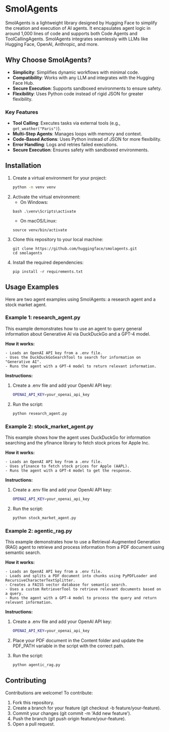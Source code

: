 # SmolAgents

SmolAgents is a lightweight library designed by Hugging Face to simplify the creation and execution of AI agents. It encapsulates agent logic in around 1,000 lines of code and supports both Code Agents and ToolCallingAgents. SmolAgents integrates seamlessly with LLMs like Hugging Face, OpenAI, Anthropic, and more.

## Why Choose SmolAgents?

- **Simplicity**: Simplifies dynamic workflows with minimal code.
- **Compatibility**: Works with any LLM and integrates with the Hugging Face Hub.
- **Secure Execution**: Supports sandboxed environments to ensure safety.
- **Flexibility**: Uses Python code instead of rigid JSON for greater flexibility.

### Key Features

- **Tool Calling**: Executes tasks via external tools (e.g., `get_weather("Paris")`).
- **Multi-Step Agents**: Manages loops with memory and context.
- **Code-Based Actions**: Uses Python instead of JSON for more flexibility.
- **Error Handling**: Logs and retries failed executions.
- **Secure Execution**: Ensures safety with sandboxed environments.

## Installation

1. Create a virtual environment for your project:
   ```bash
   python -m venv venv 
   ```
2. Activate the virtual environment:
   - On Windows: 
   ```
   bash .\venv\Scripts\activate 
   ``` 
   - On macOS/Linux:
    ```
   source venv/bin/activate 
   ``` 
3. Clone this repository to your local machine: 
   ```
   git clone https://github.com/huggingface/smolagents.git
   cd smolagents 
   ``` 
4. Install the required dependencies:
   ```
   pip install -r requirements.txt
   ``` 

## Usage Examples

Here are two agent examples using SmolAgents: a research agent and a stock market agent.
### Example 1: research_agent.py
This example demonstrates how to use an agent to query general information about Generative AI via DuckDuckGo and a GPT-4 model.

**How it works:**

    - Loads an OpenAI API key from a .env file.
    - Uses the DuckDuckGoSearchTool to search for information on "Generative AI".
    - Runs the agent with a GPT-4 model to return relevant information.

**Instructions:**

1. Create a .env file and add your OpenAI API key:
   ```bash
   OPENAI_API_KEY=your_openai_api_key
   ```

2. Run the script:
   ```bash
   python research_agent.py
   ```

### Example 2: stock_market_agent.py
This example shows how the agent uses DuckDuckGo for information searching and the yfinance library to fetch stock prices for Apple Inc.

**How it works:**

    - Loads an OpenAI API key from a .env file.
    - Uses yfinance to fetch stock prices for Apple (AAPL).
    - Runs the agent with a GPT-4 model to get the response.

**Instructions:**

1. Create a .env file and add your OpenAI API key:
   ```bash
   OPENAI_API_KEY=your_openai_api_key
   ```

2. Run the script:
   ```bash
   python stock_market_agent.py
   ```

### Example 2: agentic_rag.py
This example demonstrates how to use a Retrieval-Augmented Generation (RAG) agent to retrieve and process information from a PDF document using semantic search.

**How it works:**

    - Loads an OpenAI API key from a .env file.
    - Loads and splits a PDF document into chunks using PyPDFLoader and RecursiveCharacterTextSplitter.
    - Creates a FAISS vector database for semantic search.
    - Uses a custom RetrieverTool to retrieve relevant documents based on a query.
    - Runs the agent with a GPT-4 model to process the query and return relevant information.

**Instructions:**

1. Create a .env file and add your OpenAI API key:
   ```bash
   OPENAI_API_KEY=your_openai_api_key
   ```
2. Place your PDF document in the Content folder and update the PDF_PATH variable in the script with the correct path.

3. Run the script:
   ```bash
   python agentic_rag.py
   ```


## Contributing

Contributions are welcome! To contribute:

1. Fork this repository.
2. Create a branch for your feature (git checkout -b feature/your-feature).
3. Commit your changes (git commit -m 'Add new feature').
4. Push the branch (git push origin feature/your-feature).
5. Open a pull request.


